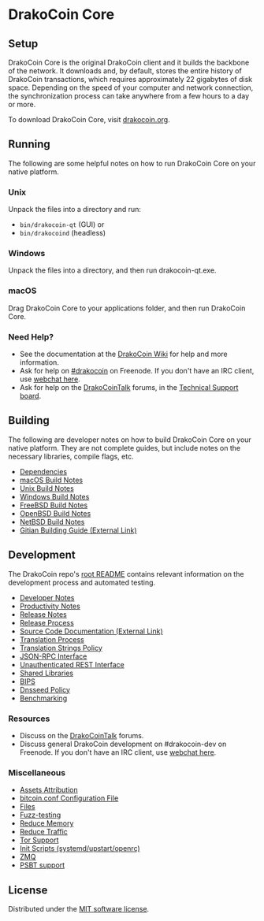 DrakoCoin Core
=============

Setup
---------------------
DrakoCoin Core is the original DrakoCoin client and it builds the backbone of the network. It downloads and, by default, stores the entire history of DrakoCoin transactions, which requires approximately 22 gigabytes of disk space. Depending on the speed of your computer and network connection, the synchronization process can take anywhere from a few hours to a day or more.

To download DrakoCoin Core, visit [drakocoin.org](/).

Running
---------------------
The following are some helpful notes on how to run DrakoCoin Core on your native platform.

### Unix

Unpack the files into a directory and run:

- `bin/drakocoin-qt` (GUI) or
- `bin/drakocoind` (headless)

### Windows

Unpack the files into a directory, and then run drakocoin-qt.exe.

### macOS

Drag DrakoCoin Core to your applications folder, and then run DrakoCoin Core.

### Need Help?

* See the documentation at the [DrakoCoin Wiki](https://drakocoin.info/) for help and more information.
* Ask for help on [#drakocoin](https://webchat.freenode.net/#drakocoin) on Freenode. If you don't have an IRC client, use [webchat here](https://webchat.freenode.net/#drakocoin).
* Ask for help on the [DrakoCoinTalk](https://drakocointalk.io/) forums, in the [Technical Support board](https://drakocointalk.io/c/technical-support).

Building
---------------------
The following are developer notes on how to build DrakoCoin Core on your native platform. They are not complete guides, but include notes on the necessary libraries, compile flags, etc.

- [Dependencies](dependencies.md)
- [macOS Build Notes](build-osx.md)
- [Unix Build Notes](build-unix.md)
- [Windows Build Notes](build-windows.md)
- [FreeBSD Build Notes](build-freebsd.md)
- [OpenBSD Build Notes](build-openbsd.md)
- [NetBSD Build Notes](build-netbsd.md)
- [Gitian Building Guide (External Link)](https://github.com/bitcoin-core/docs/blob/master/gitian-building.md)

Development
---------------------
The DrakoCoin repo's [root README](/README.md) contains relevant information on the development process and automated testing.

- [Developer Notes](developer-notes.md)
- [Productivity Notes](productivity.md)
- [Release Notes](release-notes.md)
- [Release Process](release-process.md)
- [Source Code Documentation (External Link)](https://doxygen.bitcoincore.org/)
- [Translation Process](translation_process.md)
- [Translation Strings Policy](translation_strings_policy.md)
- [JSON-RPC Interface](JSON-RPC-interface.md)
- [Unauthenticated REST Interface](REST-interface.md)
- [Shared Libraries](shared-libraries.md)
- [BIPS](bips.md)
- [Dnsseed Policy](dnsseed-policy.md)
- [Benchmarking](benchmarking.md)

### Resources
* Discuss on the [DrakoCoinTalk](https://drakocointalk.io/) forums.
* Discuss general DrakoCoin development on #drakocoin-dev on Freenode. If you don't have an IRC client, use [webchat here](https://webchat.freenode.net/#drakocoin-dev).

### Miscellaneous
- [Assets Attribution](assets-attribution.md)
- [bitcoin.conf Configuration File](bitcoin-conf.md)
- [Files](files.md)
- [Fuzz-testing](fuzzing.md)
- [Reduce Memory](reduce-memory.md)
- [Reduce Traffic](reduce-traffic.md)
- [Tor Support](tor.md)
- [Init Scripts (systemd/upstart/openrc)](init.md)
- [ZMQ](zmq.md)
- [PSBT support](psbt.md)

License
---------------------
Distributed under the [MIT software license](/COPYING).
